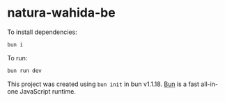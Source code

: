 # natura-wahida-be

To install dependencies:

```bash
bun i
```

To run:

```bash
bun run dev
```

This project was created using `bun init` in bun v1.1.18. [Bun](https://bun.sh) is a fast all-in-one JavaScript runtime.
